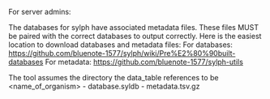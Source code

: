 For server admins:

The databases for sylph have associated metadata files. These files MUST be paired with the correct databases to output correctly. Here is the easiest location to download databases and metadata files:
For databases: https://github.com/bluenote-1577/sylph/wiki/Pre%E2%80%90built-databases
For metadata: https://github.com/bluenote-1577/sylph-utils

The tool assumes the directory the data_table references to be
<name_of_organism>
    - database.syldb
    - metadata.tsv.gz
